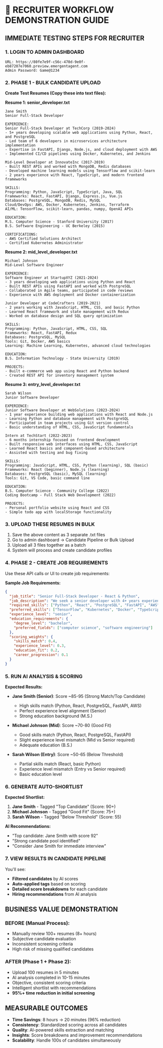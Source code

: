# 🎯 RECRUITER WORKFLOW DEMONSTRATION GUIDE

## IMMEDIATE TESTING STEPS FOR RECRUITER

### 1. LOGIN TO ADMIN DASHBOARD
```
URL: https://80fe7e9f-c56c-470d-9e0f-eb87207e7060.preview.emergentagent.com
Admin Password: Game@1234
```

### 2. PHASE 1 - BULK CANDIDATE UPLOAD
**Create Test Resumes (Copy these into text files):**

**Resume 1: senior_developer.txt**
```
Jane Smith
Senior Full-Stack Developer

EXPERIENCE:
Senior Full-Stack Developer at TechCorp (2019-2024)
- 5+ years developing scalable web applications using Python, React, and PostgreSQL
- Led team of 6 developers in microservices architecture implementation
- Expertise in FastAPI, Django, Node.js, and cloud deployment with AWS
- Implemented CI/CD pipelines using Docker, Kubernetes, and Jenkins

Mid-Level Developer at InnovateInc (2017-2019)
- Built REST APIs and worked with MongoDB, Redis databases
- Developed machine learning models using TensorFlow and scikit-learn
- 2 years experience with React, TypeScript, and modern frontend frameworks

SKILLS:
Programming: Python, JavaScript, TypeScript, Java, SQL
Frameworks: React, FastAPI, Django, Express.js, Vue.js
Databases: PostgreSQL, MongoDB, Redis, MySQL
Cloud/DevOps: AWS, Docker, Kubernetes, Jenkins, Terraform
AI/ML: TensorFlow, scikit-learn, pandas, numpy, OpenAI APIs

EDUCATION:
M.S. Computer Science - Stanford University (2017)
B.S. Software Engineering - UC Berkeley (2015)

CERTIFICATIONS:
- AWS Certified Solutions Architect
- Certified Kubernetes Administrator
```

**Resume 2: mid_level_developer.txt**
```
Michael Johnson
Mid-Level Software Engineer

EXPERIENCE:
Software Engineer at StartupXYZ (2021-2024)
- 3 years developing web applications using Python and React
- Built REST APIs using FastAPI and worked with PostgreSQL
- Collaborated in Agile teams, participated in code reviews
- Experience with AWS deployment and Docker containerization

Junior Developer at CodeCrafters (2019-2021)
- 2 years working with JavaScript, HTML, CSS, and basic Python
- Learned React framework and state management with Redux
- Worked on database design and SQL query optimization

SKILLS:
Programming: Python, JavaScript, HTML, CSS, SQL
Frameworks: React, FastAPI, Redux
Databases: PostgreSQL, MySQL
Tools: Git, Docker, AWS basics
Learning: Machine Learning, Kubernetes, advanced cloud technologies

EDUCATION:
B.S. Information Technology - State University (2019)

PROJECTS:
- Built e-commerce web app using React and Python backend
- Created REST API for inventory management system
```

**Resume 3: entry_level_developer.txt**
```
Sarah Wilson
Junior Software Developer

EXPERIENCE:
Junior Software Developer at WebSolutions (2023-2024)
- 1 year experience building web applications with React and Node.js
- Learning Python and database management with PostgreSQL
- Participated in team projects using Git version control
- Basic understanding of HTML, CSS, JavaScript fundamentals

Intern at TechStart (2022-2023)
- 6 months internship focused on frontend development
- Built responsive web interfaces using HTML, CSS, JavaScript
- Learned React basics and component-based architecture
- Assisted with testing and bug fixing

SKILLS:
Programming: JavaScript, HTML, CSS, Python (learning), SQL (basic)
Frameworks: React (beginner), Node.js (learning)
Databases: PostgreSQL (basic), MySQL (learning)
Tools: Git, VS Code, basic command line

EDUCATION:
B.S. Computer Science - Community College (2022)
Coding Bootcamp - Full Stack Web Development (2022)

PROJECTS:
- Personal portfolio website using React and CSS
- Simple todo app with localStorage functionality
```

### 3. UPLOAD THESE RESUMES IN BULK
1. Save the above content as 3 separate .txt files
2. Go to admin dashboard → Candidate Pipeline or Bulk Upload
3. Upload all 3 files together as a batch
4. System will process and create candidate profiles

### 4. PHASE 2 - CREATE JOB REQUIREMENTS
Use these API calls or UI to create job requirements:

**Sample Job Requirements:**
```json
{
  "job_title": "Senior Full-Stack Developer - React & Python",
  "job_description": "We seek a senior developer with 4+ years experience in full-stack development using React, Python, and cloud technologies.",
  "required_skills": ["Python", "React", "PostgreSQL", "FastAPI", "AWS"],
  "preferred_skills": ["TensorFlow", "Kubernetes", "Docker", "TypeScript", "Redis"],
  "experience_level": "senior",
  "education_requirements": {
    "degree_level": "bachelor",
    "preferred_fields": ["computer science", "software engineering"]
  },
  "scoring_weights": {
    "skills_match": 0.4,
    "experience_level": 0.3,
    "education_fit": 0.2,
    "career_progression": 0.1
  }
}
```

### 5. RUN AI ANALYSIS & SCORING
**Expected Results:**
- **Jane Smith (Senior)**: Score ~85-95 (Strong Match/Top Candidate)
  - High skills match (Python, React, PostgreSQL, FastAPI, AWS)
  - Perfect experience level alignment (Senior)
  - Strong education background (M.S.)

- **Michael Johnson (Mid)**: Score ~70-80 (Good Fit)
  - Good skills match (Python, React, PostgreSQL, FastAPI)
  - Slight experience level mismatch (Mid vs Senior required)
  - Adequate education (B.S.)

- **Sarah Wilson (Entry)**: Score ~50-65 (Below Threshold)
  - Partial skills match (React, basic Python)
  - Experience level mismatch (Entry vs Senior required)
  - Basic education level

### 6. GENERATE AUTO-SHORTLIST
**Expected Shortlist:**
1. **Jane Smith** - Tagged "Top Candidate" (Score: 90+)
2. **Michael Johnson** - Tagged "Good Fit" (Score: 75+)
3. **Sarah Wilson** - Tagged "Below Threshold" (Score: 55)

**AI Recommendations:**
- "Top candidate: Jane Smith with score 92"
- "Strong candidate pool identified"
- "Consider Jane Smith for immediate interview"

### 7. VIEW RESULTS IN CANDIDATE PIPELINE
You'll see:
- **Filtered candidates** by AI scores
- **Auto-applied tags** based on scoring
- **Detailed score breakdowns** for each candidate
- **Hiring recommendations** from AI analysis

## BUSINESS VALUE DEMONSTRATION

### BEFORE (Manual Process):
- Manually review 100+ resumes (8+ hours)
- Subjective candidate evaluation
- Inconsistent screening criteria
- High risk of missing qualified candidates

### AFTER (Phase 1 + Phase 2):
- Upload 100 resumes in 5 minutes
- AI analysis completed in 10-15 minutes
- Objective, consistent scoring criteria
- Intelligent shortlist with recommendations
- **95%+ time reduction in initial screening**

## MEASURABLE OUTCOMES
- **Time Savings**: 8 hours → 20 minutes (96% reduction)
- **Consistency**: Standardized scoring across all candidates
- **Quality**: AI-powered skills extraction and matching
- **Insights**: Score breakdowns and improvement recommendations
- **Scalability**: Handle 100s of candidates simultaneously